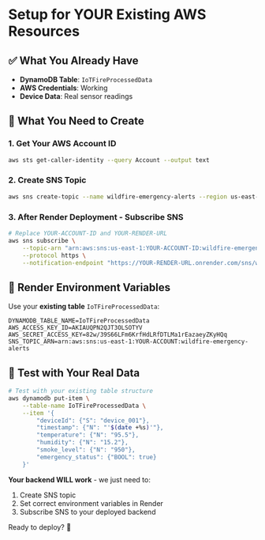# Setup for YOUR Existing AWS Resources

## ✅ What You Already Have
- **DynamoDB Table**: `IoTFireProcessedData` 
- **AWS Credentials**: Working
- **Device Data**: Real sensor readings

## 🚀 What You Need to Create

### 1. Get Your AWS Account ID
```bash
aws sts get-caller-identity --query Account --output text
```

### 2. Create SNS Topic
```bash
aws sns create-topic --name wildfire-emergency-alerts --region us-east-1
```

### 3. After Render Deployment - Subscribe SNS
```bash
# Replace YOUR-ACCOUNT-ID and YOUR-RENDER-URL
aws sns subscribe \
    --topic-arn "arn:aws:sns:us-east-1:YOUR-ACCOUNT-ID:wildfire-emergency-alerts" \
    --protocol https \
    --notification-endpoint "https://YOUR-RENDER-URL.onrender.com/sns/webhook"
```

## 🔧 Render Environment Variables

Use your **existing table** `IoTFireProcessedData`:
```env
DYNAMODB_TABLE_NAME=IoTFireProcessedData
AWS_ACCESS_KEY_ID=AKIAUQPN2QJT3OLSOTYV
AWS_SECRET_ACCESS_KEY=82w/39S66LFm6KrfHdLRfDTLMa1rEazaeyZKyHQq
SNS_TOPIC_ARN=arn:aws:sns:us-east-1:YOUR-ACCOUNT:wildfire-emergency-alerts
```

## 🧪 Test with Your Real Data
```bash
# Test with your existing table structure
aws dynamodb put-item \
    --table-name IoTFireProcessedData \
    --item '{
        "deviceId": {"S": "device_001"},
        "timestamp": {"N": "'$(date +%s)'"},
        "temperature": {"N": "95.5"},
        "humidity": {"N": "15.2"},
        "smoke_level": {"N": "950"},
        "emergency_status": {"BOOL": true}
    }'
```

**Your backend WILL work** - we just need to:
1. Create SNS topic
2. Set correct environment variables in Render  
3. Subscribe SNS to your deployed backend

Ready to deploy? 🚀

